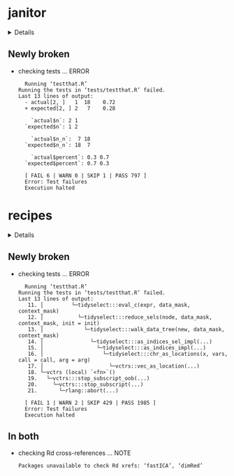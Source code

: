 # janitor

<details>

* Version: 2.2.0
* GitHub: https://github.com/sfirke/janitor
* Source code: https://github.com/cran/janitor
* Date/Publication: 2023-02-02 16:50:06 UTC
* Number of recursive dependencies: 82

Run `revdepcheck::cloud_details(, "janitor")` for more info

</details>

## Newly broken

*   checking tests ... ERROR
    ```
      Running ‘testthat.R’
    Running the tests in ‘tests/testthat.R’ failed.
    Last 13 lines of output:
      - actual[2, ]   1  18    0.72
      + expected[2, ] 2   7    0.28
      
        `actual$n`: 2 1
      `expected$n`: 1 2
      
        `actual$n_n`:  7 18
      `expected$n_n`: 18  7
      
        `actual$percent`: 0.3 0.7
      `expected$percent`: 0.7 0.3
      
      [ FAIL 6 | WARN 0 | SKIP 1 | PASS 797 ]
      Error: Test failures
      Execution halted
    ```

# recipes

<details>

* Version: 1.0.6
* GitHub: https://github.com/tidymodels/recipes
* Source code: https://github.com/cran/recipes
* Date/Publication: 2023-04-25 02:40:02 UTC
* Number of recursive dependencies: 138

Run `revdepcheck::cloud_details(, "recipes")` for more info

</details>

## Newly broken

*   checking tests ... ERROR
    ```
      Running ‘testthat.R’
    Running the tests in ‘tests/testthat.R’ failed.
    Last 13 lines of output:
       11. │         └─tidyselect:::eval_c(expr, data_mask, context_mask)
       12. │           └─tidyselect:::reduce_sels(node, data_mask, context_mask, init = init)
       13. │             └─tidyselect:::walk_data_tree(new, data_mask, context_mask)
       14. │               └─tidyselect:::as_indices_sel_impl(...)
       15. │                 └─tidyselect:::as_indices_impl(...)
       16. │                   └─tidyselect:::chr_as_locations(x, vars, call = call, arg = arg)
       17. │                     └─vctrs::vec_as_location(...)
       18. └─vctrs (local) `<fn>`()
       19.   └─vctrs:::stop_subscript_oob(...)
       20.     └─vctrs:::stop_subscript(...)
       21.       └─rlang::abort(...)
      
      [ FAIL 1 | WARN 2 | SKIP 429 | PASS 1985 ]
      Error: Test failures
      Execution halted
    ```

## In both

*   checking Rd cross-references ... NOTE
    ```
    Packages unavailable to check Rd xrefs: ‘fastICA’, ‘dimRed’
    ```

